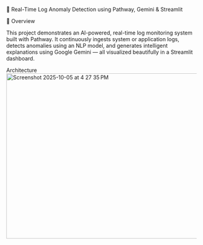 🧠 Real-Time Log Anomaly Detection using Pathway, Gemini & Streamlit

🚀 Overview

This project demonstrates an AI-powered, real-time log monitoring system built with Pathway.
It continuously ingests system or application logs, detects anomalies using an NLP model, and generates intelligent explanations using Google Gemini — all visualized beautifully in a Streamlit dashboard.

Architecture
<img width="1051" height="437" alt="Screenshot 2025-10-05 at 4 27 35 PM" src="https://github.com/user-attachments/assets/f43ae86c-7f12-4f35-bb89-27db837551a0" />
